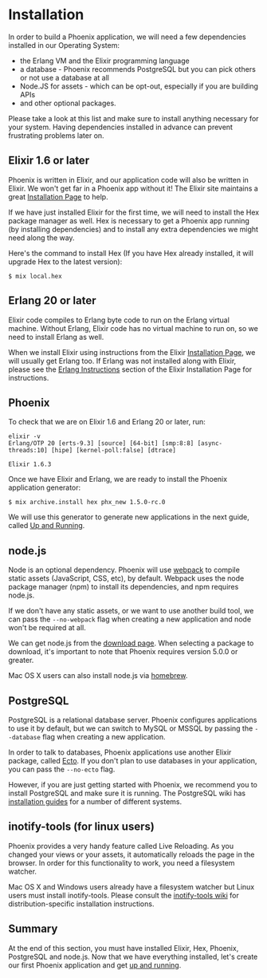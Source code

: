 # Installation

In order to build a Phoenix application, we will need a few dependencies installed in our Operating System:

  * the Erlang VM and the Elixir programming language
  * a database - Phoenix recommends PostgreSQL but you can pick others or not use a database at all
  * Node.JS for assets - which can be opt-out, especially if you are building APIs
  * and other optional packages.

Please take a look at this list and make sure to install anything necessary for your system. Having dependencies installed in advance can prevent frustrating problems later on.

## Elixir 1.6 or later

Phoenix is written in Elixir, and our application code will also be written in Elixir. We won't get far in a Phoenix app without it! The Elixir site maintains a great [Installation Page](https://elixir-lang.org/install.html) to help.

If we have just installed Elixir for the first time, we will need to install the Hex package manager as well. Hex is necessary to get a Phoenix app running (by installing dependencies) and to install any extra dependencies we might need along the way.

Here's the command to install Hex (If you have Hex already installed, it will upgrade Hex to the latest version):

```console
$ mix local.hex
```

## Erlang 20 or later

Elixir code compiles to Erlang byte code to run on the Erlang virtual machine. Without Erlang, Elixir code has no virtual machine to run on, so we need to install Erlang as well.

When we install Elixir using instructions from the Elixir [Installation Page](https://elixir-lang.org/install.html),  we will usually get Erlang too. If Erlang was not installed along with Elixir, please see the [Erlang Instructions](https://elixir-lang.org/install.html#installing-erlang) section of the Elixir Installation Page for instructions.

## Phoenix

To check that we are on Elixir 1.6 and Erlang 20 or later, run:

```console
elixir -v
Erlang/OTP 20 [erts-9.3] [source] [64-bit] [smp:8:8] [async-threads:10] [hipe] [kernel-poll:false] [dtrace]

Elixir 1.6.3
```

Once we have Elixir and Erlang, we are ready to install the Phoenix application generator:

```console
$ mix archive.install hex phx_new 1.5.0-rc.0
```

We will use this generator to generate new applications in the next guide, called [Up and Running](up_and_running.html).

## node.js

Node is an optional dependency. Phoenix will use [webpack](https://webpack.js.org/) to compile static assets (JavaScript, CSS, etc), by default. Webpack uses the node package manager (npm) to install its dependencies, and npm requires node.js.

If we don't have any static assets, or we want to use another build tool, we can pass the `--no-webpack` flag when creating a new application and node won't be required at all.

We can get node.js from the [download page](https://nodejs.org/en/download/). When selecting a package to download, it's important to note that Phoenix requires version 5.0.0 or greater.

Mac OS X users can also install node.js via [homebrew](https://brew.sh/).

## PostgreSQL

PostgreSQL is a relational database server. Phoenix configures applications to use it by default, but we can switch to MySQL or MSSQL by passing the `--database` flag when creating a new application.

In order to talk to databases, Phoenix applications use another Elixir package, called [Ecto](https://github.com/elixir-ecto/ecto). If you don't plan to use databases in your application, you can pass the `--no-ecto` flag.

However, if you are just getting started with Phoenix, we recommend you to install PostgreSQL and make sure it is running. The PostgreSQL wiki has [installation guides](https://wiki.postgresql.org/wiki/Detailed_installation_guides) for a number of different systems.

## inotify-tools (for linux users)

Phoenix provides a very handy feature called Live Reloading. As you changed your views or your assets, it automatically reloads the page in the browser. In order for this functionality to work, you need a filesystem watcher.

Mac OS X and Windows users already have a filesystem watcher but Linux users must install inotify-tools. Please consult the [inotify-tools wiki](https://github.com/rvoicilas/inotify-tools/wiki) for distribution-specific installation instructions.

## Summary

At the end of this section, you must have installed Elixir, Hex, Phoenix, PostgreSQL and node.js. Now that we have everything installed, let's create our first Phoenix application and get [up and running](up_and_running.html).

